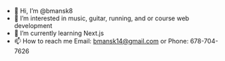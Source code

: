 - 👋 Hi, I’m @bmansk8
- 👀 I’m interested in music, guitar, running, and or course web development
- 🌱 I’m currently learning Next.js
- 📫 How to reach me Email: bmansk14@gmail.com or Phone: 678-704-7626

<!---
bmansk8/bmansk8 is a ✨ special ✨ repository because its `README.md` (this file) appears on your GitHub profile.
You can click the Preview link to take a look at your changes.
--->
